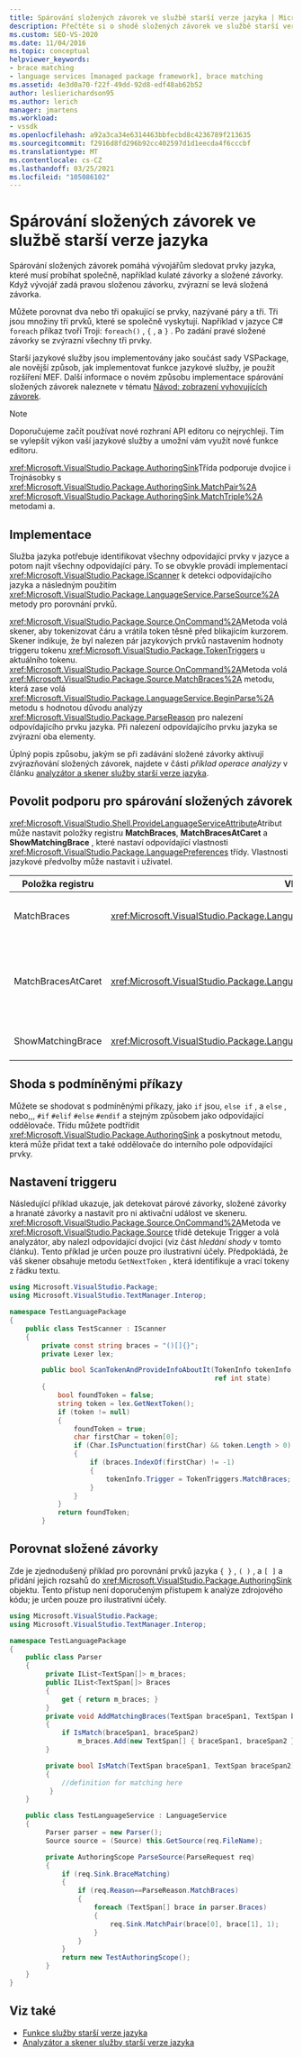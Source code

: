 ```yaml
---
title: Spárování složených závorek ve službě starší verze jazyka | Microsoft Docs
description: Přečtěte si o shodě složených závorek ve službě starší verze jazyka, která pomáhá sledovat prvky jazyka, které se musí vyskytovat společně, například závorky a složené závorky.
ms.custom: SEO-VS-2020
ms.date: 11/04/2016
ms.topic: conceptual
helpviewer_keywords:
- brace matching
- language services [managed package framework], brace matching
ms.assetid: 4e3d0a70-f22f-49dd-92d8-edf48ab62b52
author: leslierichardson95
ms.author: lerich
manager: jmartens
ms.workload:
- vssdk
ms.openlocfilehash: a92a3ca34e6314463bbfecbd8c4236789f213635
ms.sourcegitcommit: f2916d8fd296b92cc402597d1d1eecda4f6cccbf
ms.translationtype: MT
ms.contentlocale: cs-CZ
ms.lasthandoff: 03/25/2021
ms.locfileid: "105086102"
---
```

# <a name="brace-matching-in-a-legacy-language-service"></a>Spárování složených závorek ve službě starší verze jazyka
Spárování složených závorek pomáhá vývojářům sledovat prvky jazyka, které musí probíhat společně, například kulaté závorky a složené závorky. Když vývojář zadá pravou složenou závorku, zvýrazní se levá složená závorka.

 Můžete porovnat dva nebo tři opakující se prvky, nazývané páry a tři. Tři jsou množiny tří prvků, které se společně vyskytují. Například v jazyce C# `foreach` příkaz tvoří Troji: `foreach()` , `{` , a `}` . Po zadání pravé složené závorky se zvýrazní všechny tři prvky.

 Starší jazykové služby jsou implementovány jako součást sady VSPackage, ale novější způsob, jak implementovat funkce jazykové služby, je použít rozšíření MEF. Další informace o novém způsobu implementace spárování složených závorek naleznete v tématu [Návod: zobrazení vyhovujících závorek](../../extensibility/walkthrough-displaying-matching-braces.md).

> [!NOTE]
> Doporučujeme začít používat nové rozhraní API editoru co nejrychleji. Tím se vylepšit výkon vaší jazykové služby a umožní vám využít nové funkce editoru.

 <xref:Microsoft.VisualStudio.Package.AuthoringSink>Třída podporuje dvojice i Trojnásobky s <xref:Microsoft.VisualStudio.Package.AuthoringSink.MatchPair%2A> <xref:Microsoft.VisualStudio.Package.AuthoringSink.MatchTriple%2A> metodami a.

## <a name="implementation"></a>Implementace
 Služba jazyka potřebuje identifikovat všechny odpovídající prvky v jazyce a potom najít všechny odpovídající páry. To se obvykle provádí implementací <xref:Microsoft.VisualStudio.Package.IScanner> k detekci odpovídajícího jazyka a následným použitím <xref:Microsoft.VisualStudio.Package.LanguageService.ParseSource%2A> metody pro porovnání prvků.

 <xref:Microsoft.VisualStudio.Package.Source.OnCommand%2A>Metoda volá skener, aby tokenizovat čáru a vrátila token těsně před blikajícím kurzorem. Skener indikuje, že byl nalezen pár jazykových prvků nastavením hodnoty triggeru tokenu <xref:Microsoft.VisualStudio.Package.TokenTriggers> u aktuálního tokenu. <xref:Microsoft.VisualStudio.Package.Source.OnCommand%2A>Metoda volá <xref:Microsoft.VisualStudio.Package.Source.MatchBraces%2A> metodu, která zase volá <xref:Microsoft.VisualStudio.Package.LanguageService.BeginParse%2A> metodu s hodnotou důvodu analýzy <xref:Microsoft.VisualStudio.Package.ParseReason> pro nalezení odpovídajícího prvku jazyka. Při nalezení odpovídajícího prvku jazyka se zvýrazní oba elementy.

 Úplný popis způsobu, jakým se při zadávání složené závorky aktivují zvýrazňování složených závorek, najdete v části *příklad operace analýzy* v článku [analyzátor a skener služby starší verze jazyka](../../extensibility/internals/legacy-language-service-parser-and-scanner.md).

## <a name="enable-support-for-brace-matching"></a>Povolit podporu pro spárování složených závorek
 <xref:Microsoft.VisualStudio.Shell.ProvideLanguageServiceAttribute>Atribut může nastavit položky registru **MatchBraces**, **MatchBracesAtCaret** a **ShowMatchingBrace** , které nastaví odpovídající vlastnosti <xref:Microsoft.VisualStudio.Package.LanguagePreferences> třídy. Vlastnosti jazykové předvolby může nastavit i uživatel.

|Položka registru|Vlastnost|Popis|
|--------------------|--------------|-----------------|
|MatchBraces|<xref:Microsoft.VisualStudio.Package.LanguagePreferences.EnableMatchBraces%2A>|Povoluje spárování složených závorek.|
|MatchBracesAtCaret|<xref:Microsoft.VisualStudio.Package.LanguagePreferences.EnableMatchBracesAtCaret%2A>|Povoluje spárování složených závorek s přesunutím blikajícího kurzoru.|
|ShowMatchingBrace|<xref:Microsoft.VisualStudio.Package.LanguagePreferences.EnableShowMatchingBrace%2A>|Zvýrazní spárovánou závorku.|

## <a name="match-conditional-statements"></a>Shoda s podmíněnými příkazy
 Můžete se shodovat s podmíněnými příkazy, jako `if` jsou, `else if` , a `else` , nebo,,, `#if` `#elif` `#else` `#endif` a stejným způsobem jako odpovídající oddělovače. Třídu můžete podtřídit <xref:Microsoft.VisualStudio.Package.AuthoringSink> a poskytnout metodu, která může přidat text a také oddělovače do interního pole odpovídající prvky.

## <a name="set-the-trigger"></a>Nastavení triggeru
 Následující příklad ukazuje, jak detekovat párové závorky, složené závorky a hranaté závorky a nastavit pro ni aktivační událost ve skeneru. <xref:Microsoft.VisualStudio.Package.Source.OnCommand%2A>Metoda ve <xref:Microsoft.VisualStudio.Package.Source> třídě detekuje Trigger a volá analyzátor, aby nalezl odpovídající dvojici (viz část *hledání shody* v tomto článku). Tento příklad je určen pouze pro ilustrativní účely. Předpokládá, že váš skener obsahuje metodu `GetNextToken` , která identifikuje a vrací tokeny z řádku textu.

```csharp
using Microsoft.VisualStudio.Package;
using Microsoft.VisualStudio.TextManager.Interop;

namespace TestLanguagePackage
{
    public class TestScanner : IScanner
    {
        private const string braces = "()[]{}";
        private Lexer lex;

        public bool ScanTokenAndProvideInfoAboutIt(TokenInfo tokenInfo,
                                                   ref int state)
        {
            bool foundToken = false;
            string token = lex.GetNextToken();
            if (token != null)
            {
                foundToken = true;
                char firstChar = token[0];
                if (Char.IsPunctuation(firstChar) && token.Length > 0)
                {
                    if (braces.IndexOf(firstChar) != -1)
                    {
                        tokenInfo.Trigger = TokenTriggers.MatchBraces;
                    }
                }
            }
            return foundToken;
        }
```

## <a name="match-the-braces"></a>Porovnat složené závorky
 Zde je zjednodušený příklad pro porovnání prvků jazyka `{ }` , `( )` , a `[ ]` a přidání jejich rozsahů do <xref:Microsoft.VisualStudio.Package.AuthoringSink> objektu. Tento přístup není doporučeným přístupem k analýze zdrojového kódu; je určen pouze pro ilustrativní účely.

```csharp
using Microsoft.VisualStudio.Package;
using Microsoft.VisualStudio.TextManager.Interop;

namespace TestLanguagePackage
{
    public class Parser
    {
         private IList<TextSpan[]> m_braces;
         public IList<TextSpan[]> Braces
         {
             get { return m_braces; }
         }
         private void AddMatchingBraces(TextSpan braceSpan1, TextSpan braceSpan2)
         {
             if IsMatch(braceSpan1, braceSpan2)
                 m_braces.Add(new TextSpan[] { braceSpan1, braceSpan2 });
         }

         private bool IsMatch(TextSpan braceSpan1, TextSpan braceSpan2)
         {
             //definition for matching here
          }
    }

    public class TestLanguageService : LanguageService
    {
         Parser parser = new Parser();
         Source source = (Source) this.GetSource(req.FileName);

         private AuthoringScope ParseSource(ParseRequest req)
         {
             if (req.Sink.BraceMatching)
             {
                 if (req.Reason==ParseReason.MatchBraces)
                 {
                     foreach (TextSpan[] brace in parser.Braces)
                     {
                         req.Sink.MatchPair(brace[0], brace[1], 1);
                     }
                 }
             }
             return new TestAuthoringScope();
         }
    }
}
```

## <a name="see-also"></a>Viz také
- [Funkce služby starší verze jazyka](../../extensibility/internals/legacy-language-service-features1.md)
- [Analyzátor a skener služby starší verze jazyka](../../extensibility/internals/legacy-language-service-parser-and-scanner.md)
